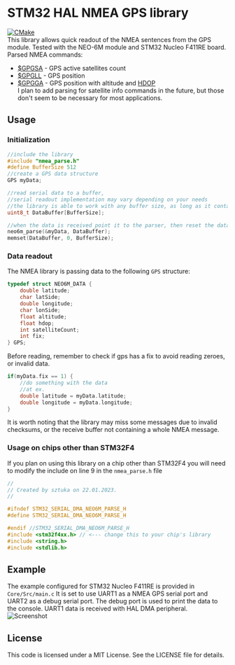 # STM32 HAL NMEA GPS library
[![CMake](https://github.com/sztvka/stm32-nmea-gps-hal/actions/workflows/cmake.yml/badge.svg)](https://github.com/sztvka/stm32-nmea-gps-hal/actions/workflows/cmake.yml)  
This library allows quick readout of the NMEA sentences from the GPS module. Tested with the NEO-6M module and STM32 Nucleo F411RE board.  
Parsed NMEA commands:
- [$GPGSA](http://aprs.gids.nl/nmea/#gsa) - GPS active satellites count
- [$GPGLL](http://aprs.gids.nl/nmea/#gll) - GPS position
- [$GPGGA](http://aprs.gids.nl/nmea/#gga) - GPS position with altitude and [HDOP](https://en.wikipedia.org/wiki/Horizontal_dilution_of_precision)  
I plan to add parsing for satellite info commands in the future, but those don't seem to be necessary for most applications.
## Usage
### Initialization
```c
//include the library
#include "nmea_parse.h"
#define BufferSize 512
//create a GPS data structure
GPS myData;

//read serial data to a buffer, 
//serial readout implementation may vary depending on your needs
//the library is able to work with any buffer size, as long as it contains at least one whole NMEA message
uint8_t DataBuffer[BufferSize];

//when the data is received point it to the parser, then reset the data buffer
neo6m_parse(&myData, DataBuffer);
memset(DataBuffer, 0, BufferSize);
```

### Data readout
The NMEA library is passing data to the following `GPS` structure:
```c
typedef struct NEO6M_DATA {
    double latitude;
    char latSide;
    double longitude;
    char lonSide;
    float altitude;
    float hdop;
    int satelliteCount;
    int fix;
} GPS;
```
Before reading, remember to check if gps has a fix to avoid reading zeroes, or invalid data.
```c
if(myData.fix == 1) {
    //do something with the data
    //at ex.
    double latitude = myData.latitude;
    double longitude = myData.longitude;
}
```
It is worth noting that the library may miss some messages due to invalid checksums, or the receive buffer not containing a whole NMEA message.

### Usage on chips other than STM32F4
If you plan on using this library on a chip other than STM32F4 you will need to modify the include on line 9 in the `nmea_parse.h` file
```c
//
// Created by sztuka on 22.01.2023.
//

#ifndef STM32_SERIAL_DMA_NEO6M_PARSE_H
#define STM32_SERIAL_DMA_NEO6M_PARSE_H

#endif //STM32_SERIAL_DMA_NEO6M_PARSE_H
#include <stm32f4xx.h> // <--- change this to your chip's library
#include <string.h>
#include <stdlib.h>
```

## Example
The example configured for STM32 Nucleo F411RE is provided in `Core/Src/main.c` It is set to use UART1 as a NMEA GPS serial port and UART2 as a debug serial port. The debug port is used to print the data to the console. UART1 data is received with HAL DMA peripheral.
![Screenshot](https://user-images.githubusercontent.com/47701797/214347752-66d7c402-4522-43e1-9f62-41c30ce52bf6.png)

## License
This code is licensed under a MIT License. See the LICENSE file for details.

